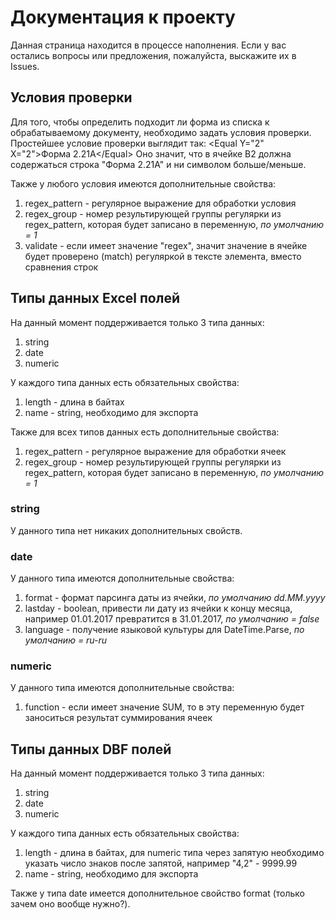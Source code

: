# Документация к проекту
Данная страница находится в процессе наполнения.
Если у вас остались вопросы или предложения, пожалуйста, выскажите их в Issues.

## Условия проверки
Для того, чтобы определить подходит ли форма из списка к обрабатываемому документу, необходимо задать условия проверки.
Простейшее условие проверки выглядит так: &lt;Equal Y=&quot;2&quot; X=&quot;2&quot;&gt;Форма 2.21А&lt;/Equal&gt;
Оно значит, что в ячейке B2 должна содержаться строка "Форма 2.21А" и ни символом больше/меньше.

Также у любого условия имеются дополнительные свойства:
1. regex_pattern - регулярное выражение для обработки условия
2. regex_group - номер результирующей группы регулярки из regex_pattern, которая будет записано в переменную, *по умолчанию = 1*
3. validate - если имеет значение "regex", значит значение в ячейке будет проверено (match) регуляркой в тексте элемента, вместо сравнения строк

## Типы данных Excel полей
На данный момент поддерживается только 3 типа данных:
1. string
2. date
3. numeric

У каждого типа данных есть обязательных свойства:
1. length - длина в байтах 
2. name - string, необходимо для экспорта

Также для всех типов данных есть дополнительные свойства:
1. regex_pattern - регулярное выражение для обработки ячеек
2. regex_group - номер результирующей группы регулярки из regex_pattern, которая будет записано в переменную, *по умолчанию = 1*

### string
У данного типа нет никаких дополнительных свойств.

### date
У данного типа имеются дополнительные свойства:
1. format - формат парсинга даты из ячейки, *по умолчанию dd.MM.yyyy*
2. lastday - boolean, привести ли дату из ячейки к концу месяца, например 01.01.2017 превратится в 31.01.2017, *по умолчанию = false*
3. language - получение языковой культуры для DateTime.Parse, *по умолчанию = ru-ru*

### numeric
У данного типа имеются дополнительные свойства:
1. function - если имеет значение SUM, то в эту переменную будет заноситься результат суммирования ячеек


## Типы данных DBF полей
На данный момент поддерживается только 3 типа данных:
1. string
2. date
3. numeric

У каждого типа данных есть обязательных свойства:
1. length - длина в байтах, для numeric типа через запятую необходимо указать число знаков после запятой, например "4,2" - 9999.99
2. name - string, необходимо для экспорта

Также у типа date имеется дополнительное свойство format (только зачем оно вообще нужно?).
